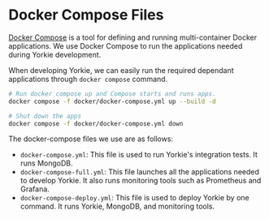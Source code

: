 # Docker Compose Files

[Docker Compose](https://docs.docker.com/compose/) is a tool for defining and
running multi-container Docker applications. We use Docker Compose to run the
applications needed during Yorkie development.

When developing Yorkie, we can easily run the required dependant applications
through `docker compose` command.

```bash
# Run docker compose up and Compose starts and runs apps.
docker compose -f docker/docker-compose.yml up --build -d

# Shut down the apps
docker compose -f docker/docker-compose.yml down
```

The docker-compose files we use are as follows:
- `docker-compose.yml`: This file is used to run Yorkie's integration tests. It
 runs MongoDB.
- `docker-compose-full.yml`: This file launches all the applications needed to
 develop Yorkie. It also runs monitoring tools such as Prometheus and Grafana.
- `docker-compose-deploy.yml`: This file is used to deploy Yorkie by one command.
 It runs Yorkie, MongoDB, and monitoring tools.